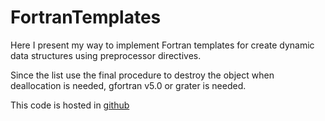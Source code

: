 # FortranTemplates

Here I present my way to implement Fortran templates for create dynamic data
structures using preprocessor directives.

Since the list use the final procedure to destroy the object when deallocation
is needed, gfortran v5.0 or grater is needed.

This code is hosted in [github](https://github.com/alexispaz/FortranTemplates)
